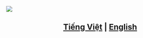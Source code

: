 <div align="center"><img src="https://github.com/SiroCandy06/Oced/assets/101639160/54b122ca-47b8-4031-9578-0585da7049fe" style="display: block; margin: 0 auto;"></div>


## <div align="center"><b><a href="README.md">Tiếng Việt</a> | <a href="README_EN.md">English</a></b></div>
